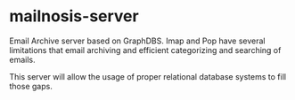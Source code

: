 mailnosis-server
================

Email Archive server based on GraphDBS. Imap and Pop have several limitations
that email archiving and efficient categorizing and searching of emails.

This server will allow the usage of proper relational database systems to
fill those gaps.
